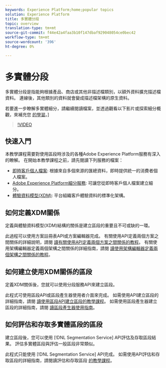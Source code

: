 ```yaml
---
keywords: Experience Platform;home;popular topics
solution: Experience Platform
title: 多實體分段
topic: overview
translation-type: tm+mt
source-git-commit: f44e42a4faa3b10f147dbaf929048054ce0bec42
workflow-type: tm+mt
source-wordcount: '396'
ht-degree: 0%

---
```



# 多實體分段

多實體分段是指能夠根據產品、商店或其他非描述檔類別，以額外資料擴充描述檔資料。 連線後，其他類別的資料就會變成描述檔架構的原生資料。

若要進一步瞭解多實體細分，請繼續閱讀檔案，並透過觀看以下影片或探索細分概觀，來補充您 [的學習](./home.md)。]

>[!VIDEO](https://video.tv.adobe.com/v/28947?quality=12&learn=on)

## 快速入門

本教學課程需要對使用區段時涉及的各種Adobe Experience Platform服務有深入的瞭解。 在開始本教學課程之前，請先閱讀下列服務的檔案：

- [即時客戶個人檔案](../profile/home.md): 根據來自多個來源的匯總資料，即時提供統一的消費者個人檔案。
- [Adobe Experience Platform細分服務](./home.md): 可讓您從即時客戶個人檔案建立細分。
- [體驗資料模型(XDM)](../xdm/home.md): 平台組織客戶體驗資料的標準化架構。

## 如何定義XDM關係

定義與體驗資料模型(XDM)結構的關係是建立區段的重要且不可或缺的一環。

此過程可以使用方案註冊表API或方案編輯器完成。 有關使用API定義兩個方案之間關係的詳細說明，請閱 [讀有關使用API定義兩個方案之間關係的教程](../xdm/tutorials/relationship-api.md)。 有關使用架構編輯器定義兩個架構之間關係的詳細指南，請閱 [讀使用架構編輯器定義兩個架構之間關係的教程](../xdm/tutorials/relationship-ui.md)。

## 如何建立使用XDM關係的區段

定義XDM關係後，您就可以使用分段服務API來建立區段。

此程式可使用區段API或區段產生器使用者介面來完成。 如需使用API建立區段的詳細指南，請閱 [讀使用區段API建立區段的教學課程](./tutorials/create-a-segment.md)。 如需使用區段產生器建立區段的詳細指南，請閱 [讀區段產生器使用指南](./ui/overview.md)。

## 如何評估和存取多實體區段的區段

建立區段後，您可以使用 [!DNL Segmentation Service] API評估及存取區段結果。 評估多實體區段與評估一般區段非常類似。

此程式只能使用 [!DNL Segmentation Service] API完成。 如需使用API評估和存取區段的詳細指南，請閱讀評估和存取區段 [的教學課程](./tutorials/evaluate-a-segment.md)。